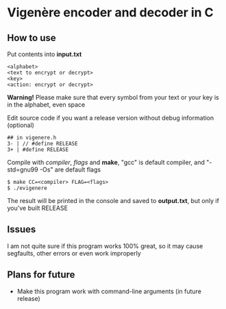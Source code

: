 # Vigenère encoder and decoder in C

## How to use

Put contents into **input.txt**

```
<alphabet>
<text to encrypt or decrypt>
<key>
<action: encrypt or decrypt>
```

**Warning!** Please make sure that every symbol from
your text or your key is in the alphabet, even space

Edit source code if you want a release version
without debug information (optional)

```
## in vigenere.h
3- | // #define RELEASE
3+ | #define RELEASE
```

Compile with *compiler*, *flags* and **make**,
"gcc" is default compiler, and "-std=gnu99 -Os"
are default flags

```
$ make CC=<compiler> FLAG=<flags>
$ ./evigenere
```

The result will be printed in the console and saved to **output.txt**,
but only if you've built RELEASE

## Issues

I am not quite sure if this program works 100% great, so
it may cause segfaults, other errors or even work improperly

## Plans for future

* Make this program work with command-line arguments (in future release)
